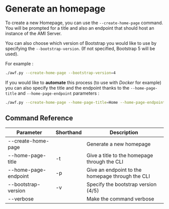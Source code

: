 # Generate an homepage

To create a new Homepage, you can use the `--create-home-page` command. You will be prompted for a title and also an endpoint that should host an instance of the AMI Server.

You can also choose which version of Bootstrap you would like to use by specifying the `--bootstrap-version`. (If not specified, Bootstrap 5 will be used).

For example :
```bash
./awf.py --create-home-page --bootstrap-version=4
```

If you would like to **automate** this process (to use with _Docker_ for example) you can also specify the title and the endpoint thanks to the `--home-page-title` and `--home-page-endpoint` parameters :
```bash
./awf.py --create-home-page --home-page-title=Home --home-page-endpoint=https://my-ami-url.com
```

## Command Reference
| Parameter            | Shorthand | Description                                      |
|----------------------|-----------|--------------------------------------------------|
| --create-home-page   |           | Generate a new homepage                          |
| --home-page-title    | -t        | Give a title to the homepage through the CLI     |
| --home-page-endpoint | -p        | Give an endpoint to the homepage through the CLI |
| --bootstrap-version  | -v        | Specify the bootstrap version (4/5)              |
| --verbose            |           | Make the command verbose                         |